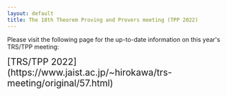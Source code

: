 ```yaml
---
layout: default
title: The 18th Theorem Proving and Provers meeting (TPP 2022)
---
```


Please visit the following page for the up-to-date information on this year's
TRS/TPP meeting:

<span style="font-size:150%">
[TRS/TPP 2022](https://www.jaist.ac.jp/~hirokawa/trs-meeting/original/57.html)
</span>
